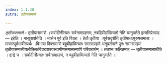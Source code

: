 ```yaml
---
index: 1.1.30
sutra: तृतीयासमासे

---
```

_तृतीयासमासे_ - तृतीयासमासे ।सर्वादीनी॑त्यतः सर्वनामग्रहणम् ,नबहिव्रीहा॑वित्यतो नेति चानुवर्तते इत्यभिप्रेत्याह — इहेति । मासूपार्वायेति । मासेन पूर्व इति विग्रहः । हेतौ तृतीया ।पूर्वसदृशे॑ति तृतीयातत्पुरुषसमासः । मासात्पूर्वभावीत्यर्थः ।विभाषा दिक्समासे बहुव्रीहा॑वित्यतः समासग्रहणे अनुवर्तमाने पुनः समासग्रहणं तृतीयासमासीयलौकिकविग्रहवाक्यरूपगौणसमासस्यापि परिग्रहार्थम् । ततश्च फलितमाह — तृतीयासमासार्थेति । द्वन्द्वे च । सर्वादीनीत्यतः सर्वनामग्रहणं, न बहुव्रीहावित्यतो नेति चानुवर्तते । 